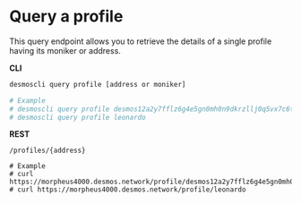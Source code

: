 # Query a profile
This query endpoint allows you to retrieve the details of a single profile having its moniker or address. 

**CLI**
 ```bash
desmoscli query profile [address or moniker]

# Example
# desmoscli query profile desmos12a2y7fflz6g4e5gn0mh0n9dkrzllj0q5vx7c6t
# desmoscli query profile leonardo
``` 

**REST**
```
/profiles/{address}

# Example
# curl https://morpheus4000.desmos.network/profile/desmos12a2y7fflz6g4e5gn0mh0n9dkrzllj0q5vx7c6t
# curl https://morpheus4000.desmos.network/profile/leonardo
```
